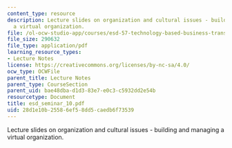 ```yaml
---
content_type: resource
description: Lecture slides on organization and cultural issues - building and managing
  a virtual organization.
file: /ol-ocw-studio-app/courses/esd-57-technology-based-business-transformation-fall-2007/28d1e10b25586ef58dd5caedb6f73539_esd_seminar_10.pdf
file_size: 290632
file_type: application/pdf
learning_resource_types:
- Lecture Notes
license: https://creativecommons.org/licenses/by-nc-sa/4.0/
ocw_type: OCWFile
parent_title: Lecture Notes
parent_type: CourseSection
parent_uid: bae48dba-d1d3-83e7-e0c3-c5932dd2e54b
resourcetype: Document
title: esd_seminar_10.pdf
uid: 28d1e10b-2558-6ef5-8dd5-caedb6f73539
---
```

Lecture slides on organization and cultural issues - building and managing a virtual organization.